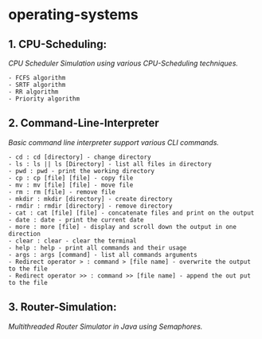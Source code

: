 # operating-systems
## 1. CPU-Scheduling:
*CPU Scheduler Simulation using various CPU-Scheduling techniques.*
```
- FCFS algorithm
- SRTF algorithm
- RR algorithm
- Priority algorithm

```
## 2. Command-Line-Interpreter
*Basic command line interpreter support various CLI commands.*
```
- cd : cd [directory] - change directory
- ls : ls || ls [Directory] - list all files in directory
- pwd : pwd - print the working directory
- cp : cp [file] [file] - copy file
- mv : mv [file] [file] - move file
- rm : rm [file] - remove file
- mkdir : mkdir [directory] - create directory
- rmdir : rmdir [directory] - remove directory
- cat : cat [file] [file] - concatenate files and print on the output
- date : date - print the current date
- more : more [file] - display and scroll down the output in one direction
- clear : clear - clear the terminal
- help : help - print all commands and their usage
- args : args [command] - list all commands arguments
- Redirect operator > : command > [file name] - overwrite the output to the file
- Redirect operator >> : command >> [file name] - append the out put to the file

```
## 3. Router-Simulation:
*Multithreaded Router Simulator in Java using Semaphores.*
